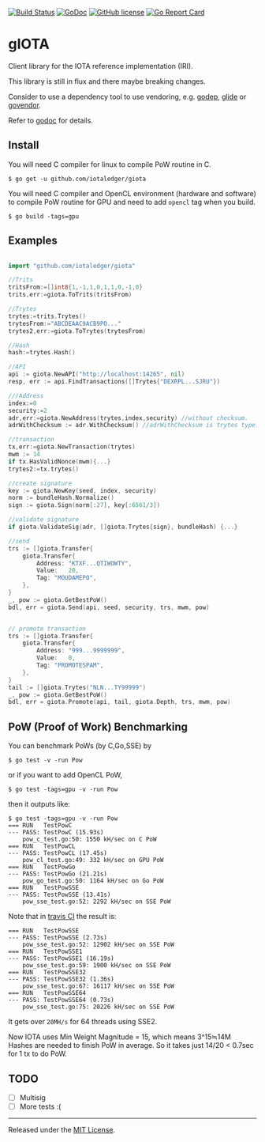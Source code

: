 [![Build Status](https://travis-ci.org/iotaledger/giota.svg?branch=master)](https://travis-ci.org/iotaledger/giota)
[![GoDoc](https://godoc.org/github.com/iotaledger/giota?status.svg)](https://godoc.org/github.com/iotaledger/giota)
[![GitHub license](https://img.shields.io/badge/license-MIT-blue.svg)](https://raw.githubusercontent.com/iotaledger/giota/master/LICENSE)
[![Go Report Card](https://goreportcard.com/badge/github.com/iotaledger/giota)](https://goreportcard.com/report/github.com/iotaledger/giota)

# gIOTA

Client library for the IOTA reference implementation (IRI).

This library is still in flux and there maybe breaking changes.

Consider to use a dependency tool to use vendoring,
e.g. [godep](https://github.com/tools/godep), [glide](https://github.com/Masterminds/glide) or [govendor](https://github.com/kardianos/govendor).


Refer to [godoc](https://godoc.org/github.com/iotaledger/giota) for details.

## Install

You will need C compiler for linux to compile PoW routine in C.

```
$ go get -u github.com/iotaledger/giota
```

You will need C compiler and OpenCL environment (hardware and software) to compile PoW routine for GPU 
and need to add `opencl` tag when you build.

```
$ go build -tags=gpu
```

## Examples

```go

import "github.com/iotaledger/giota"

//Trits
tritsFrom:=[]int8{1,-1,1,0,1,1,0,-1,0}
trits,err:=giota.ToTrits(tritsFrom)

//Trytes
trytes:=trits.Trytes()
trytesFrom:="ABCDEAAC9ACB9PO..."
trytes2,err:=giota.ToTrytes(trytesFrom)

//Hash
hash:=trytes.Hash()

//API
api := giota.NewAPI("http://localhost:14265", nil)
resp, err := api.FindTransactions([]Trytes{"DEXRPL...SJRU"})

///Address
index:=0
security:=2
adr,err:=giota.NewAddress(trytes,index,security) //without checksum.
adrWithChecksum := adr.WithChecksum() //adrWithChecksum is trytes type.

//transaction
tx,err:=giota.NewTransaction(trytes)
mwm := 14
if tx.HasValidNonce(mwm){...}
trytes2:=tx.trytes()

//create signature
key := giota.NewKey(seed, index, security)
norm := bundleHash.Normalize()
sign := giota.Sign(norm[:27], key[:6561/3])

//validate signature
if giota.ValidateSig(adr, []giota.Trytes{sign}, bundleHash) {...}

//send
trs := []giota.Transfer{
	giota.Transfer{
		Address: "KTXF...QTIWOWTY",
		Value:   20,
		Tag: "MOUDAMEPO",
	},
}
_, pow := giota.GetBestPoW()
bdl, err = giota.Send(api, seed, security, trs, mwm, pow)


// promote transaction
trs := []giota.Transfer{
	giota.Transfer{
		Address: "999...9999999",
		Value:   0,
		Tag: "PROMOTESPAM",
	},
}
tail := []giota.Trytes("NLN...TY99999")
_, pow := giota.GetBestPoW()
bdl, err = giota.Promote(api, tail, giota.Depth, trs, mwm, pow)
```

## PoW (Proof of Work) Benchmarking

You can benchmark PoWs (by C,Go,SSE) by

```
$ go test -v -run Pow
```

or if you want to add OpenCL PoW,

```
$ go test -tags=gpu -v -run Pow
```

then it outputs like:

```
$ go test -tags=gpu -v -run Pow
=== RUN   TestPowC
--- PASS: TestPowC (15.93s)
	pow_c_test.go:50: 1550 kH/sec on C PoW
=== RUN   TestPowCL
--- PASS: TestPowCL (17.45s)
	pow_cl_test.go:49: 332 kH/sec on GPU PoW
=== RUN   TestPowGo
--- PASS: TestPowGo (21.21s)
	pow_go_test.go:50: 1164 kH/sec on Go PoW
=== RUN   TestPowSSE
--- PASS: TestPowSSE (13.41s)
	pow_sse_test.go:52: 2292 kH/sec on SSE PoW
```

Note that in [travis CI](https://travis-ci.org/iotaledger/giota/jobs/227452499)
the result is:

```
=== RUN   TestPowSSE
--- PASS: TestPowSSE (2.73s)
	pow_sse_test.go:52: 12902 kH/sec on SSE PoW
=== RUN   TestPowSSE1
--- PASS: TestPowSSE1 (16.19s)
	pow_sse_test.go:59: 1900 kH/sec on SSE PoW
=== RUN   TestPowSSE32
--- PASS: TestPowSSE32 (1.36s)
	pow_sse_test.go:67: 16117 kH/sec on SSE PoW
=== RUN   TestPowSSE64
--- PASS: TestPowSSE64 (0.73s)
	pow_sse_test.go:75: 20226 kH/sec on SSE PoW
```

It gets over `20MH/s` for 64 threads using SSE2.

Now IOTA uses Min Weight Magnitude = 15, which means 
3^15≒14M Hashes are needed to finish PoW in average.
So it takes just 14/20 < 0.7sec for 1 tx to do PoW.


## TODO


* [ ] Multisig
* [ ] More tests :(

<hr>

Released under the [MIT License](LICENSE).
